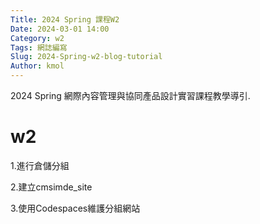 ```yaml
---
Title: 2024 Spring 課程W2
Date: 2024-03-01 14:00
Category: w2
Tags: 網誌編寫
Slug: 2024-Spring-w2-blog-tutorial
Author: kmol
---
```


2024 Spring 網際內容管理與協同產品設計實習課程教學導引.

<!-- PELICAN_END_SUMMARY -->
# w2
1.進行倉儲分組

2.建立cmsimde_site

3.使用Codespaces維護分組網站